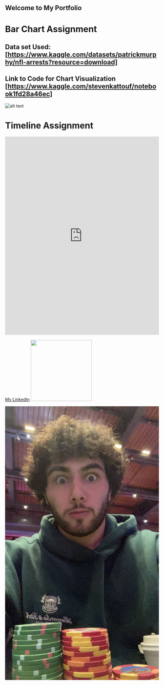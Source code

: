 ## Welcome to My Portfolio


# Bar Chart Assignment 
## Data set Used: [https://www.kaggle.com/datasets/patrickmurphy/nfl-arrests?resource=download]
## Link to Code for Chart Visualization  [https://www.kaggle.com/stevenkattouf/notebook1fd28a46ec]
![alt text](https://www.kaggleusercontent.com/kf/95633645/eyJhbGciOiJkaXIiLCJlbmMiOiJBMTI4Q0JDLUhTMjU2In0..fB5HLY_oeEpOp3hzV5FwDQ.55uGMsjJJIIk-95jd8lgcmJzmlBHXpfdzSmB7mah_7nAJRjAnhnOWZhBdW6lgC_qA9DLZ8tpLFGIRPRJC9K9ww3GcEvwFGWcvYdCgISYhTgDPTe_Shc_alP2aGTHfqnX--X31D2p4RzKzsoOZgagdP1LQ1a3DKMLMXZrW_ykzX_qWS0JMqmo93RiavgnHV9LpW_66fZ_tIu4CIEo2AXk9zmf4kvw8pWoNlizsh3pjhblH73_aCh4B7PMys3B-LVcgMEP6hUQKk48Mo03io_m6S1JOGcMqRno-bxhbEaklwyWC-arnYd1j0X2dOqvJx-H--jK_9wSDb00QptpnXswbKQHlgOLFGcx2iRVEMi9yDdKOri8bVMsipgw8UizNaE7F-WMqdkfxG1J8MtsPOCQg_DX3idSebd5VFoec2JUiPhscsmp01JGkZ0fPLQ5P0wv6rUp20pBG1ptyMV1cFuxlHnzm-Lnw1RdiaF-eRuw8dGC2zdtovCsOInS3TNou12fsS-OrlTcdPOpTyHzqi0Lqovi9QR0je1M-rxnGrM00MRIG5JfItKLdqm3EQDSJd8Hvmkor7mkDtZXLm05c9FtqnBOYW8VdxuU079E9GKgF7tGaRQinlQLwSUCtxt3uytiZg9c_C8QOespULMnrLTBuuVv5kQfMsYRZnFYdC0hLh4.7nHKLMXBrqZW4mq04bAy3Q/my_image.png)


# Timeline Assignment
<iframe src='https://cdn.knightlab.com/libs/timeline3/latest/embed/index.html?source=1UBzkD5wF7iHWrda98jc1tKDTleIcoAbWAhkebw2TUsw&font=Default&lang=en&initial_zoom=2&height=650' width='100%' height='650' webkitallowfullscreen mozallowfullscreen allowfullscreen frameborder='0'></iframe>

[My LinkedIn](https://www.linkedin.com/in/steven-kattouf/) 
<img src="https://www.canva.com/design/DAFAiEZTvJI/tjAHXRAeoc2zlRFCE_R9FA/edit?utm_content=DAFAiEZTvJI&utm_campaign=designshare&utm_medium=link2&utm_source=sharebutton" width="200" height="200" />

<!-- <img src="image url" alt="image title" width="200"/> -->
![](IMG-3256.JPG)



```
